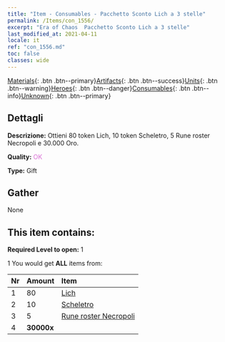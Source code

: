 ```yaml
---
title: "Item - Consumables - Pacchetto Sconto Lich a 3 stelle"
permalink: /Items/con_1556/
excerpt: "Era of Chaos  Pacchetto Sconto Lich a 3 stelle"
last_modified_at: 2021-04-11
locale: it
ref: "con_1556.md"
toc: false
classes: wide
---
```

 [Materials](/it/Items/){: .btn .btn--primary}[Artifacts](/it/Items/Artifacts/){: .btn .btn--success}[Units](/it/Items/Units/){: .btn .btn--warning}[Heroes](/it/Items/Heroes/){: .btn .btn--danger}[Consumables](/it/Items/Consumables/){: .btn .btn--info}[Unknown](/it/Items/Unknown/){: .btn .btn--primary}

## Dettagli
 **Descrizione:** Ottieni 80 token Lich, 10 token Scheletro, 5 Rune roster Necropoli e 30.000 Oro.

 **Quality:** <span style="color: #DA70D6">OK</span>

 **Type:** Gift

## Gather

  None

## This item contains:

 **Required Level to open:** 1

 1 You would get **ALL** items  from:

  | Nr | Amount |     Item    |
  |:---|:-------|:------------|
  | 1 | 80 | [Lich](/it/Items/unt_212/) | 
  | 2 | 10 | [Scheletro](/it/Items/unt_208/) | 
  | 3 | 5 | [Rune roster Necropoli](/it/Items/con_755/) | 
  | 4 |  **30000x** | <i class="fas fa-coins"/> |  | 
